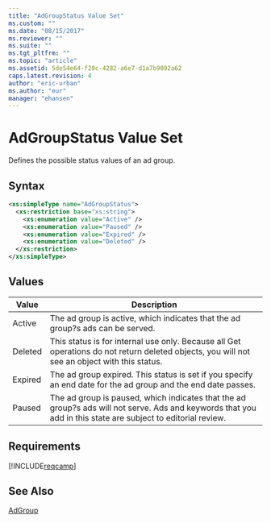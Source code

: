 ```yaml
---
title: "AdGroupStatus Value Set"
ms.custom: ""
ms.date: "08/15/2017"
ms.reviewer: ""
ms.suite: ""
ms.tgt_pltfrm: ""
ms.topic: "article"
ms.assetid: 5de54e64-f20c-4282-a6e7-d1a7b9092a62
caps.latest.revision: 4
author: "eric-urban"
ms.author: "eur"
manager: "ehansen"
---
```

# AdGroupStatus Value Set
Defines the possible status values of an ad group.

## Syntax

```xml
<xs:simpleType name="AdGroupStatus">
  <xs:restriction base="xs:string">
    <xs:enumeration value="Active" />
    <xs:enumeration value="Paused" />
    <xs:enumeration value="Expired" />
    <xs:enumeration value="Deleted" />
  </xs:restriction>
</xs:simpleType>
```

## Values

|Value|Description|
|---------|---------------|
|Active|The ad group is active, which indicates that the ad group?s ads can be served.|
|Deleted|This status is for internal use only. Because all Get operations do not return deleted objects, you will not see an object with this status.|
|Expired|The ad group expired. This status is set if you specify an end date for the ad group and the end date passes.|
|Paused|The ad group is paused, which indicates that the ad group?s ads will not serve. Ads and keywords that you add in this state are subject to editorial review.|

## Requirements
[!INCLUDE[reqcamp](../campaign-api/includes/reqcamp.md)]
## See Also
[AdGroup](../campaign-api/adgroup-data-object.md)

